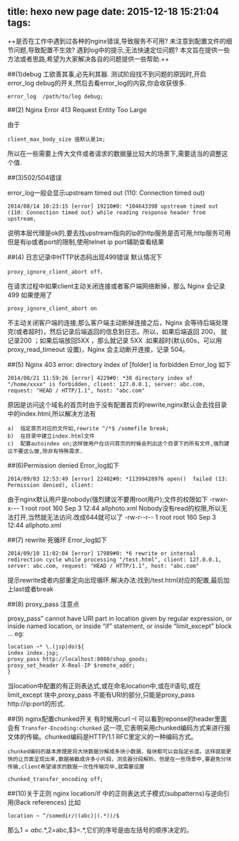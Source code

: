 title: hexo new page
date: 2015-12-18 15:21:04
tags:
---



++是否在工作中遇到过各种的nginx错误,导致服务不可用? 未注意到配置文件的细节问题,导致配置不生效? 遇到log中的提示,无法快速定位问题? 本文旨在提供一些方法或者思路,希望为大家解决各自的问题提供一些帮助.++

##(1)debug
工欲善其事,必先利其器.
测试阶段找不到问题的原因时,开启error_log debug的开关,然后去看error_log的内容,你会收获很多.
```
error_log  /path/to/log debug;
```

##(2) Nginx Error 413 Request Entity Too Large

由于
```
client_max_body_size 值默认是1m;
```
所以在一些需要上传大文件或者请求的数据量比较大的场景下,需要适当的调整这个值.

##(3)502/504错误

error_log一般会显示upstream timed out (110: Connection timed out)

```
2014/08/14 10:23:15 [error] 19210#0: *104643398 upstream timed out (110: Connection timed out) while reading response header from upstream,
```
说明本层代理是ok的,要去找upstream指向的ip的http服务是否可用;http服务可用但是有ip或者port的限制,使用telnet ip port辅助查看结果

##(4) 日志记录中HTTP状态码出现499错误
默认情况下
```
proxy_ignore_client_abort off，
```
在请求过程中如果client主动关闭连接或者客户端网络断掉，那么 Nginx 会记录 499
如果使用了
```
proxy_ignore_client_abort on 
```
不主动关闭客户端的连接;那么客户端主动断掉连接之后，Nginx 会等待后端处理完(或者超时)，然后记录后端返回的信息到日志。所以，如果后端返回 200， 就记录200 ；如果后端放回5XX ，那么就记录 5XX .如果超时(默认60s，可以用 proxy_read_timeout 设置)，Nginx 会主动断开连接，记录 504。

##(5) Nginx 403 error: directory index of [folder] is forbidden
Error_log 如下
```
2014/08/21 11:59:26 [error] 4229#0: *38 directory index of "/home/xxxx" is forbidden, client: 127.0.0.1, server: abc.com, request: "HEAD / HTTP/1.1", host: "abc.com"
```
原因是访问这个域名的首页时由于没有配置首页的rewrite,nginx默认会去找目录中的index.html,所以解决方法有
```
a)	指定首页对应的文件如,rewrite ^/*$ /somefile break;
b)	在目录中建立index.html文件
c)	配置autoindex on;这样做用户在访问首页的时候会列出这个目录下的所有文件,强烈建议不要这么做,除非有特殊需求.
```



##(6)Permission denied
Error_log如下
```
2014/09/03 12:53:49 [error] 22402#0: *11399428976 open()  failed (13: Permission denied), client: 
```
由于nginx默认用户是nobody(强烈建议不要用root用户);文件的权限如下
-rwxr-x--- 1 root root 160 Sep 3 12:44 allphoto.xml
Nobody没有read的权限,所以无法打开,当然就无法访问.改成644就可以了
-rw-r--r-- 1 root root 160 Sep 3 12:44 allphoto.xml

##(7) rewrite 死循环
Error_log如下
```
2014/09/10 11:02:04 [error] 17989#0: *6 rewrite or internal redirection cycle while processing "/test.html", client: 127.0.0.1, server: abc.com, request: "HEAD / HTTP/1.1", host: "abc.com"
```
提示rewrite或者内部重定向出现循环.解决办法:找到/test.html对应的配置,最后加上last或者break

##(8) proxy_pass 注意点

proxy_pass” cannot have URI part in location given by regular expression, or inside named location, or inside “if” statement, or inside “limit_except” block …
eg:
```
location ~* \.(jsp|do)${
index index.jsp;
proxy_pass http://localhost:8080/shop_goods;
proxy_set_header X-Real-IP $remote_addr;
}
```
当location中配置的有正则表达式,或在命名location中,或在if语句,或在limit_except 块中,proxy_pass 不能有URI的部分,只能是proxy_pass http://ip:port的形式.

##(9) nginx配置chunked开关
有时候用curl –I 可以看到reponse的header里面会有
`Transfer-Encoding:chunked`
这一项,它表明采用chunked编码方式来进行报文体的传输。chunked编码是HTTP/1.1 RFC里定义的一种编码方式。
```
chunked编码的基本原理是将大块数据分解成多块小数据，每块都可以自指定长度。这样就能更快的让页面呈现出来,数据被截成许多小片段，浏览器分段解析。但是在一些场景中,要避免分块传输,client希望请求的数据一次性传输完毕,就需要设置
```
`chunked_transfer_encoding off;`

##(10)关于正则
nginx location/if 中的正则表达式子模式(subpatterns)与逆向引用(Back references)
比如
```
location ~ ^/somedir/((abc)|(.*))/$ 
```
那么$1=abc.*,$2=abc,$3=.*,它们的序号是由左括号的顺序决定的。
	

